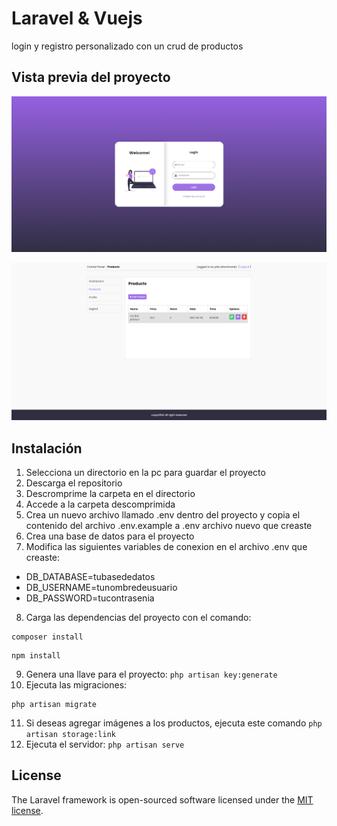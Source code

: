 # Laravel & Vuejs

login y registro personalizado con un crud de productos

## Vista previa del proyecto
!["preview"](https://github.com/JulioAltamiranda/laravel-vue-js/blob/master/public/img/Screenshot%202021-06-04%20204816.png "preview")	

!["preview"](https://github.com/JulioAltamiranda/laravel-vue-js/blob/master/public/img/Screenshot%202021-06-04%20204645.png "preview")	

## Instalación
1. Selecciona un directorio en la pc para guardar el proyecto
2. Descarga el repositorio 
3. Descromprime la carpeta en el directorio
4. Accede a la carpeta descomprimida
5. Crea un nuevo archivo llamado .env dentro del proyecto y copia el contenido del archivo .env.example a .env archivo nuevo que creaste
6. Crea una base de datos para el proyecto
7. Modifica las siguientes variables de conexion en el archivo .env que creaste:
* DB_DATABASE=tubasededatos
* DB_USERNAME=tunombredeusuario
* DB_PASSWORD=tucontrasenia

8. Carga las dependencias del proyecto con el comando:  
```
composer install
```
```
npm install
```
9. Genera una llave para el proyecto: `php artisan key:generate`
10. Ejecuta las migraciones:  
```
php artisan migrate 
```
11. Si deseas agregar imágenes a los productos, ejecuta este comando `php artisan storage:link`
12. Ejecuta el servidor: `php artisan serve`

## License

The Laravel framework is open-sourced software licensed under the [MIT license](https://opensource.org/licenses/MIT).
